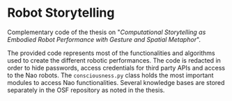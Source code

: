 # Robot Storytelling

Complementary code of the thesis on "*Computational Storytelling as Embodied Robot Performance with Gesture and Spatial Metaphor*". 

The provided code represents most of the functionalities and algorithms used to create the different robotic performances. The code is redacted in order to hide passwords, access credentials for third party APIs and access to the Nao robots. The `consciousness.py` class holds the most important modules to access Nao functionalities. Several knowledge bases are stored separately in the OSF repository as noted in the thesis.


